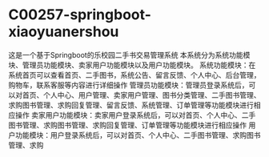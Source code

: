 # C00257-springboot-xiaoyuanershou
这是一个基于Springboot的乐校园二手书交易管理系统 本系统分为系统功能模块、管理员功能模块、卖家用户功能模块以及用户功能模块。 系统功能模块：在系统首页可以查看首页、二手图书，系统公告、留言反馈、个人中心、后台管理，购物车，联系客服等内容进行详细操作 管理员功能模块：管理员登录系统后，可以对首页、个人中心、用户管理、卖家用户管理、图书分类管理、二手图书管理、求购图书管理、求购回复管理、留言反馈、系统管理、订单管理等功能模块进行相应操作 卖家用户功能模块：卖家用户登录系统后，可以对首页、个人中心、二手图书管理、求购图书管理、求购回复管理、订单管理等功能模块进行相应操作 用户功能模块：用户登录系统后，可以对首页、个人中心、二手图书管理、求购图书管理、求购
